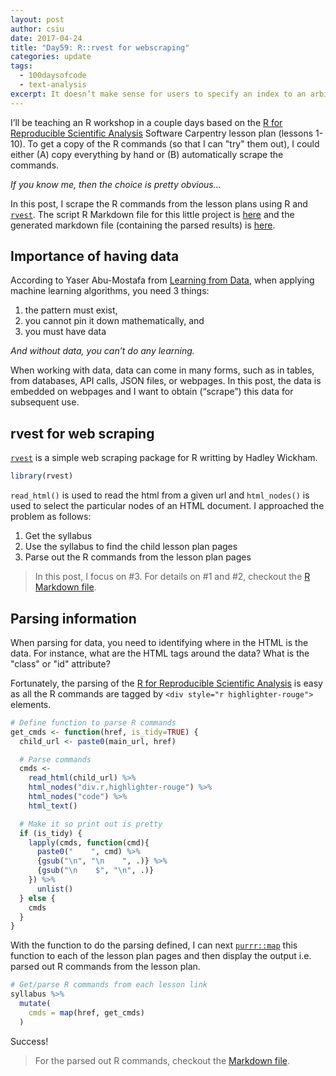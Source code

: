 ```yaml
---
layout: post
author: csiu
date: 2017-04-24
title: "Day59: R::rvest for webscraping"
categories: update
tags:
  - 100daysofcode
  - text-analysis
excerpt: It doesn’t make sense for users to specify an index to an arbitrary ordering
---
```


I’ll be teaching an R workshop in a couple days based on the [R for Reproducible Scientific Analysis](http://swcarpentry.github.io/r-novice-gapminder/) Software Carpentry lesson plan (lessons 1-10). To get a copy of the R commands (so that I can "try" them out), I could either (A) copy everything by hand or (B) automatically scrape the commands.

*If you know me, then the choice is pretty obvious...*

In this post, I scrape the R commands from the lesson plans using R and [`rvest`](https://github.com/hadley/rvest). The script R Markdown file for this little project is [here](https://github.com/csiu/2017-04-26-r_workshop/blob/master/r-commands.Rmd) and the generated markdown file (containing the parsed results) is [here](https://github.com/csiu/2017-04-26-r_workshop/blob/master/r-commands.md).

## Importance of having data

According to Yaser Abu-Mostafa from [Learning from Data](https://work.caltech.edu/telecourse.html), when applying machine learning algorithms, you need 3 things:

1. the pattern must exist,
2. you cannot pin it down mathematically, and
3. you must have data

*And without data, you can’t do any learning.*

When working with data, data can come in many forms, such as in tables, from databases, API calls,  JSON files, or webpages. In this post, the data is embedded on webpages and I want to obtain (“scrape”) this data for subsequent use.

## rvest for web scraping

[`rvest`](https://github.com/hadley/rvest) is a simple web scraping package for R writting by Hadley Wickham.

```r
library(rvest)
```

`read_html()` is used to read the html from a given url and `html_nodes()` is used to select the particular nodes of an HTML document. I approached the problem as follows:

1. Get the syllabus
2. Use the syllabus to find the child lesson plan pages
3. Parse out the R commands from the lesson plan pages

> In this post, I focus on #3. For details on #1 and #2, checkout the [R Markdown file](https://github.com/csiu/2017-04-26-r_workshop/blob/master/r-commands.Rmd).

## Parsing information

When parsing for data, you need to identifying where in the HTML is the data. For instance, what are the HTML tags around the data? What is the "class" or "id" attribute?

Fortunately, the parsing of the [R for Reproducible Scientific Analysis](http://swcarpentry.github.io/r-novice-gapminder/) is easy as all the R commands are tagged by `<div style="r highlighter-rouge">` elements.

```r
# Define function to parse R commands
get_cmds <- function(href, is_tidy=TRUE) {
  child_url <- paste0(main_url, href)

  # Parse commands
  cmds <-
    read_html(child_url) %>%
    html_nodes("div.r,highlighter-rouge") %>%
    html_nodes("code") %>%
    html_text()

  # Make it so print out is pretty
  if (is_tidy) {
    lapply(cmds, function(cmd){
      paste0("    ", cmd) %>%
      {gsub("\n", "\n    ", .)} %>%
      {gsub("\n    $", "\n", .)}
    }) %>%
      unlist()
  } else {
    cmds
  }
}
```

With the function to do the parsing defined, I can next [`purrr::map`](https://github.com/tidyverse/purrr) this function to each of the lesson plan pages and then display the output i.e. parsed out R commands from the lesson plan.

```r
# Get/parse R commands from each lesson link
syllabus %>%
  mutate(
    cmds = map(href, get_cmds)
  )
```

Success!

> For the parsed out R commands, checkout the [Markdown file](https://github.com/csiu/2017-04-26-r_workshop/blob/master/r-commands.md).
